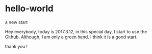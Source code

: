 # hello-world
a new start

Hey everybody, today is 2017.3.12, in this special day, I start to use the Github. Although, I am only a green hand. I think it is a good start.

thank you !
